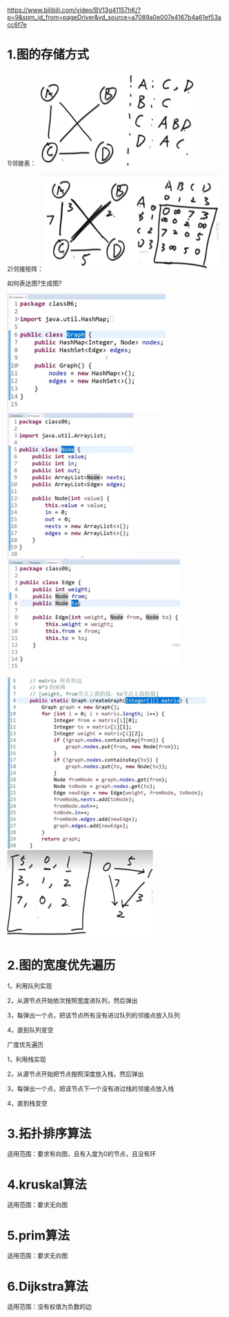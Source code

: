 https://www.bilibili.com/video/BV13g41157hK/?p=9&spm_id_from=pageDriver&vd_source=a7089a0e007e4167b4a61ef53acc6f7e

# 1.图的存储方式

1)邻接表： <img src="06 图.assets/image-20240410170239673.png" alt="image-20240410170239673" style="zoom:50%;" />

2)邻接矩阵：<img src="06 图.assets/image-20240410170520629.png" alt="image-20240410170520629" style="zoom:50%;" />

如何表达图?生成图?



<img src="06 图.assets/image-20240410225710628.png" alt="image-20240410225710628" style="zoom: 50%;" /><img src="06 图.assets/image-20240410225730511.png" alt="image-20240410225730511" style="zoom:45%;" />   <img src="06 图.assets/image-20240410230110611.png" alt="image-20240410230110611" style="zoom:45%;" /> 



<img src="06 图.assets/image-20240410230400753.png" alt="image-20240410230400753" style="zoom:45%;" />

<img src="06 图.assets/image-20240410230527062.png" alt="image-20240410230527062" style="zoom: 33%;" />

# 2.图的宽度优先遍历

1，利用队列实现

2，从源节点开始依次按照宽度进队列，然后弹出

3，每弹出一个点，把该节点所有没有进过队列的邻接点放入队列

4，直到队列变空

广度优先遍历

1，利用栈实现

2，从源节点开始把节点按照深度放入栈，然后弹出

3，每弹出一个点，把该节点下一个没有进过栈的邻接点放入栈

4，直到栈变空

# 3.拓扑排序算法

适用范围：要求有向图，且有入度为0的节点，且没有环

# 4.kruskal算法

适用范围：要求无向图

# 5.prim算法

适用范围：要求无向图

# 6.Dijkstra算法

适用范围：没有权值为负数的边



























